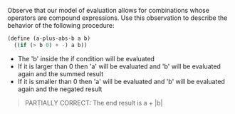 Observe that our model of evaluation allows for combinations whose operators are compound expressions.
Use this observation to describe the behavior of the following procedure:

```lisp
(define (a-plus-abs-b a b)
  ((if (> b 0) + -) a b))
```

* The 'b' inside the if condition will be evaluated
* If it is larger than 0 then 'a' will be evaluated and 'b' will be evaluated again and the summed result
* If it is smaller than 0 then  'a' will be evaluated and 'b' will be evaluated again and the negated result

> PARTIALLY CORRECT: The end result is a + |b|

